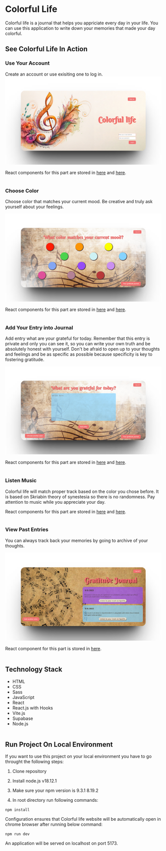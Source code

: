 # Colorful Life

Colorful life is a journal that helps you appriciate every day in your life. You can use this application to write down your memories that made your day colorful.

## See Colorful Life In Action

### Use Your Account

Create an account or use exisiting one to log in.
![Alt text](src/assets/images_for_Readme_file/login.png)

React components for this part are stored in
[here](src/components/SignIn.jsx) and [here](src/components/SignUp.jsx).
<br/>
<br/>

### Choose Color

Choose color that matches your current mood. Be creative and truly ask yourself about your feelings.

![Alt text](src/assets/images_for_Readme_file/colors.png)

React components for this part are stored in
[here](src/components/Grid.jsx) and [here](src/components/Main.jsx).
<br/>
<br/>

### Add Your Entry into Journal

Add entry what are your grateful for today. Remember that this entry is private and only you can see it, so you can write your own truth and be absolutely honest with yourself. Don't be afraid to open up to your thoughts and feelings and be as specific as possible because specificity is key to fostering gratitude.

![Alt text](src/assets/images_for_Readme_file/entry.png)

React components for this part are stored in
[here](src/components/Journal_Form.jsx) and [here](src/components/Main.jsx).
<br/>
<br/>

### Listen Music

Colorful life will match proper track based on the color you chose before. It is based on Skriabin theory of synestesia so there is no randomness. Pay attention to music while you appreciate your day.

React components for this part are stored in
[here](src/components/Journal_Form.jsx) and [here](src/components/Journal_Entries.jsx).
<br/>
<br/>

### View Past Entries

You can always track back your memories by going to archive of your thoughts.

![Alt text](src/assets/images_for_Readme_file/history.png)

React component for this part is stored in [here](src/components/Journal_Entries.jsx).
<br/>
<br/>

## Technology Stack

- HTML
- CSS
- Sass
- JavaScript
- React
- React.js with Hooks
- Vite.js
- Supabase
- Node.js
  <br/>
  <br/>

## Run Project On Local Environment

If you want to use this project on your local environment you have to go throught the following steps:

1. Clone repository

2. Install node.js v18.12.1

3. Make sure your npm version is 9.3.1
   8.19.2

4. In root directory run following commands:

```
npm install
```

Configuration ensures that Colorful life website will be automatically open in chrome browser after running below command:

```
npm run dev
```

An application will be served on localhost on port 5173.
